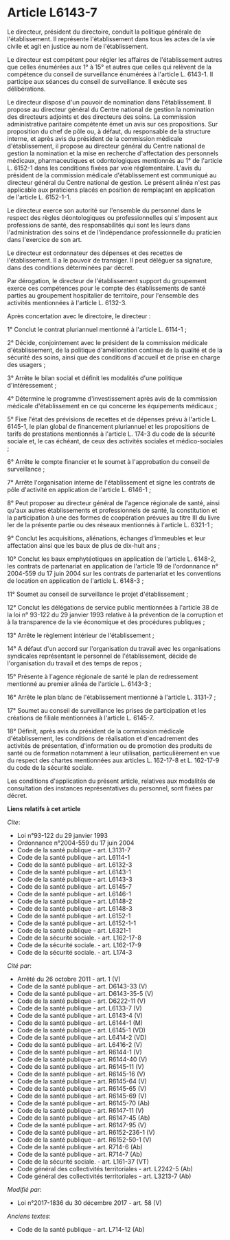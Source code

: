 # Article L6143-7

Le directeur, président du directoire, conduit la politique générale de l'établissement. Il représente l'établissement dans
tous les actes de la vie civile et agit en justice au nom de l'établissement. 

Le directeur est compétent pour régler les affaires de l'établissement autres que celles énumérées aux 1° à 15° et autres que
celles qui relèvent de la compétence du conseil de surveillance énumérées à l'article L. 6143-1. Il participe aux séances du
conseil de surveillance. Il exécute ses délibérations. 

Le directeur dispose d'un pouvoir de nomination dans l'établissement. Il propose au directeur général du Centre national de
gestion la nomination des directeurs adjoints et des directeurs des soins. La commission administrative paritaire compétente
émet un avis sur ces propositions. Sur proposition du chef de pôle ou, à défaut, du responsable de la structure interne, et
après avis du président de la commission médicale d'établissement, il propose au directeur général du Centre national de
gestion la nomination et la mise en recherche d'affectation des personnels médicaux, pharmaceutiques et odontologiques
mentionnés au 1° de l'article L. 6152-1 dans les conditions fixées par voie réglementaire. L'avis du président de la
commission médicale d'établissement est communiqué au directeur général du Centre national de gestion. Le présent alinéa
n'est pas applicable aux praticiens placés en position de remplaçant en application de l'article L. 6152-1-1. 

Le directeur exerce son autorité sur l'ensemble du personnel dans le respect des règles déontologiques ou professionnelles
qui s'imposent aux professions de santé, des responsabilités qui sont les leurs dans l'administration des soins et de
l'indépendance professionnelle du praticien dans l'exercice de son art. 

Le directeur est ordonnateur des dépenses et des recettes de l'établissement. Il a le pouvoir de transiger. Il peut déléguer
sa signature, dans des conditions déterminées par décret. 

Par dérogation, le directeur de l'établissement support du groupement exerce ces compétences pour le compte des
établissements de santé parties au groupement hospitalier de territoire, pour l'ensemble des activités mentionnées à
l'article L. 6132-3. 

Après concertation avec le directoire, le directeur : 

1° Conclut le contrat pluriannuel mentionné à l'article L. 6114-1 ; 

2° Décide, conjointement avec le président de la commission médicale d'établissement, de la politique d'amélioration continue
de la qualité et de la sécurité des soins, ainsi que des conditions d'accueil et de prise en charge des usagers ; 

3° Arrête le bilan social et définit les modalités d'une politique d'intéressement ; 

4° Détermine le programme d'investissement après avis de la commission médicale d'établissement en ce qui concerne les
équipements médicaux ; 

5° Fixe l'état des prévisions de recettes et de dépenses prévu à l'article L. 6145-1, le plan global de financement
pluriannuel et les propositions de tarifs de prestations mentionnés à l'article L. 174-3 du code de la sécurité sociale et,
le cas échéant, de ceux des activités sociales et médico-sociales ; 

6° Arrête le compte financier et le soumet à l'approbation du conseil de surveillance ; 

7° Arrête l'organisation interne de l'établissement et signe les contrats de pôle d'activité en application de l'article L.
6146-1 ; 

8° Peut proposer au directeur général de l'agence régionale de santé, ainsi qu'aux autres établissements et professionnels de
santé, la constitution et la participation à une des formes de coopération prévues au titre III du livre Ier de la présente
partie ou des réseaux mentionnés à l'article L. 6321-1 ; 

9° Conclut les acquisitions, aliénations, échanges d'immeubles et leur affectation ainsi que les baux de plus de dix-huit
ans ; 

10° Conclut les baux emphytéotiques en application de l'article L. 6148-2, les contrats de partenariat en application de
l'article 19 de l'ordonnance n° 2004-559 du 17 juin 2004 sur les contrats de partenariat et les conventions de location en
application de l'article L. 6148-3 ; 

11° Soumet au conseil de surveillance le projet d'établissement ; 

12° Conclut les délégations de service public mentionnées à l'article 38 de la loi n° 93-122 du 29 janvier 1993 relative à la
prévention de la corruption et à la transparence de la vie économique et des procédures publiques ; 

13° Arrête le règlement intérieur de l'établissement ; 

14° A défaut d'un accord sur l'organisation du travail avec les organisations syndicales représentant le personnel de
l'établissement, décide de l'organisation du travail et des temps de repos ; 

15° Présente à l'agence régionale de santé le plan de redressement mentionné au premier alinéa de l'article L. 6143-3 ; 

16° Arrête le plan blanc de l'établissement mentionné à l'article L. 3131-7 ; 

17° Soumet au conseil de surveillance les prises de participation et les créations de filiale mentionnées à l'article L.
6145-7.

18° Définit, après avis du président de la commission médicale d'établissement, les conditions de réalisation et
d'encadrement des activités de présentation, d'information ou de promotion des produits de santé ou de formation notamment à
leur utilisation, particulièrement en vue du respect des chartes mentionnées aux articles L. 162-17-8 et L. 162-17-9 du code
de la sécurité sociale. 

Les conditions d'application du présent article, relatives aux modalités de consultation des instances représentatives du
personnel, sont fixées par décret.

**Liens relatifs à cet article**

_Cite_:

  - Loi n°93-122 du 29 janvier 1993
  - Ordonnance n°2004-559 du 17 juin 2004
  - Code de la santé publique - art. L3131-7
  - Code de la santé publique - art. L6114-1
  - Code de la santé publique - art. L6132-3
  - Code de la santé publique - art. L6143-1
  - Code de la santé publique - art. L6143-3
  - Code de la santé publique - art. L6145-7
  - Code de la santé publique - art. L6146-1
  - Code de la santé publique - art. L6148-2
  - Code de la santé publique - art. L6148-3
  - Code de la santé publique - art. L6152-1
  - Code de la santé publique - art. L6152-1-1
  - Code de la santé publique - art. L6321-1
  - Code de la sécurité sociale. - art. L162-17-8
  - Code de la sécurité sociale. - art. L162-17-9
  - Code de la sécurité sociale. - art. L174-3

_Cité par_:

  - Arrêté du 26 octobre 2011 - art. 1 (V)
  - Code de la santé publique - art. D6143-33 (V)
  - Code de la santé publique - art. D6143-35-5 (V)
  - Code de la santé publique - art. D6222-11 (V)
  - Code de la santé publique - art. L6133-7 (V)
  - Code de la santé publique - art. L6143-4 (V)
  - Code de la santé publique - art. L6144-1 (M)
  - Code de la santé publique - art. L6145-1 (VD)
  - Code de la santé publique - art. L6414-2 (VD)
  - Code de la santé publique - art. L6416-2 (V)
  - Code de la santé publique - art. R6144-1 (V)
  - Code de la santé publique - art. R6144-40 (V)
  - Code de la santé publique - art. R6145-11 (V)
  - Code de la santé publique - art. R6145-16 (V)
  - Code de la santé publique - art. R6145-64 (V)
  - Code de la santé publique - art. R6145-65 (V)
  - Code de la santé publique - art. R6145-69 (V)
  - Code de la santé publique - art. R6145-70 (Ab)
  - Code de la santé publique - art. R6147-11 (V)
  - Code de la santé publique - art. R6147-45 (Ab)
  - Code de la santé publique - art. R6147-95 (V)
  - Code de la santé publique - art. R6152-236-1 (V)
  - Code de la santé publique - art. R6152-50-1 (V)
  - Code de la santé publique - art. R714-6 (Ab)
  - Code de la santé publique - art. R714-7 (Ab)
  - Code de la sécurité sociale. - art. L161-37 (VT)
  - Code général des collectivités territoriales - art. L2242-5 (Ab)
  - Code général des collectivités territoriales - art. L3213-7 (Ab)

_Modifié par_:

  - Loi n°2017-1836 du 30 décembre 2017 - art. 58 (V)

_Anciens textes_:

  - Code de la santé publique - art. L714-12 (Ab)
